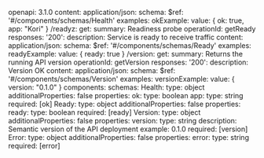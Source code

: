 openapi: 3.1.0
content:
application/json:
schema:
$ref: '#/components/schemas/Health'
examples:
okExample:
value: { ok: true, app: "Kori" }
/readyz:
get:
summary: Readiness probe
operationId: getReady
responses:
'200':
description: Service is ready to receive traffic
content:
application/json:
schema:
$ref: '#/components/schemas/Ready'
examples:
readyExample:
value: { ready: true }
/version:
get:
summary: Returns the running API version
operationId: getVersion
responses:
'200':
description: Version OK
content:
application/json:
schema:
$ref: '#/components/schemas/Version'
examples:
versionExample:
value: { version: "0.1.0" }
components:
schemas:
Health:
type: object
additionalProperties: false
properties:
ok:
type: boolean
app:
type: string
required: [ok]
Ready:
type: object
additionalProperties: false
properties:
ready:
type: boolean
required: [ready]
Version:
type: object
additionalProperties: false
properties:
version:
type: string
description: Semantic version of the API deployment
example: 0.1.0
required: [version]
Error:
type: object
additionalProperties: false
properties:
error:
type: string
required: [error]